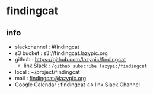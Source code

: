 # findingcat

## info
- slackchannel : #findingcat
- s3 bucket : s3://findingcat.lazypic.org
- github : https://github.com/lazypic/findingcat
    - link Slack : `/github subscribe lazypic/findingcat`
- local : ~/project/findingcat
- mail : findingcat@lazypic.org
- Google Calendar : findingcat <-> link Slack Channel
